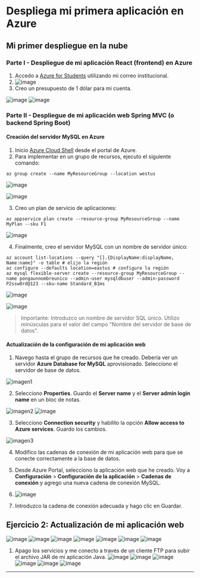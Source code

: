 
# Despliega mi primera aplicación en Azure

## Mi primer despliegue en la nube

### Parte I - Despliegue de mi aplicación React (frontend) en Azure

1. Accedo a [Azure for Students](https://azure.microsoft.com/es-es/free/students/) utilizando mi correo institucional.
2. ![image](https://github.com/juaneortiz1/Lab06CVDS-Calculator/assets/97971732/0b3ac1dc-c0cc-4aec-bc96-76bd75a1e4c4)
3. Creo un presupuesto de 1 dólar para mi cuenta.

![image](https://github.com/juaneortiz1/Lab06CVDS-Calculator/assets/97971732/0b3ac1dc-c0cc-4aec-bc96-76bd75a1e4c4)
![image](https://github.com/juaneortiz1/Lab06CVDS-Calculator/assets/97971732/0b3ac1dc-c0cc-4aec-bc96-76bd75a1e4c4)

### Parte II - Despliegue de mi aplicación web Spring MVC (o backend Spring Boot)

#### Creación del servidor MySQL en Azure

1. Inicio [Azure Cloud Shell](https://docs.microsoft.com/en-in/azure/cloud-shell/overview) desde el portal de Azure.
2. Para implementar en un grupo de recursos, ejecuto el siguiente comando:

```shell
az group create --name MyResourceGroup --location westus
```
![image](https://github.com/juaneortiz1/Lab06CVDS-Calculator/assets/97971732/5d69fb6d-3f2c-4a6a-98f6-d681991a916d)

![image](https://github.com/juaneortiz1/Lab06CVDS-Calculator/assets/97971732/58a5e26e-1fee-4515-bced-d0630e7ae244)


3. Creo un plan de servicio de aplicaciones:

```shell
az appservice plan create --resource-group MyResourceGroup --name MyPlan --sku F1
```
![image](https://github.com/juaneortiz1/Lab06CVDS-Calculator/assets/97971732/f6d7fa3f-36ad-47d7-85cc-e32907e15590)

4. Finalmente, creo el servidor MySQL con un nombre de servidor único:

```shell
az account list-locations --query "[].{DisplayName:displayName, Name:name}" -o table # elijo la región
az configure --defaults location=eastus # configuro la región
az mysql flexible-server create --resource-group MyResourceGroup --name pongaunnombreunico --admin-user mysqldbuser --admin-password P2ssw0rd@123 --sku-name Standard_B1ms
```
![image](https://github.com/juaneortiz1/Lab06CVDS-Calculator/assets/97971732/b5322cb4-9591-449b-85a5-a82ba16bb089)

![image](https://github.com/juaneortiz1/Lab06CVDS-Calculator/assets/97971732/c16f36af-0981-4f1f-8855-3eee3e5400f7)

> Importante: Introduzco un nombre de servidor SQL único. Utilizo minúsculas para el valor del campo "Nombre del servidor de base de datos".

#### Actualización de la configuración de mi aplicación web

1. Navego hasta el grupo de recursos que he creado. Debería ver un servidor **Azure Database for MySQL** aprovisionado. Selecciono el servidor de base de datos.

![imagen1](assets/img1.png)


2. Selecciono **Properties**. Guardo el **Server name** y el **Server admin login name** en un bloc de notas.

![imagen2](assets/img2.png)
![image](https://github.com/juaneortiz1/Lab06CVDS-Calculator/assets/97971732/1814658f-7ae3-4805-badd-82572e4a9a15)


3. Selecciono **Connection security** y habilito la opción **Allow access to Azure services**. Guardo los cambios.

![imagen3](assets/img3.png)

4. Modifico las cadenas de conexión de mi aplicación web para que se conecte correctamente a la base de datos. 

5. Desde Azure Portal, selecciono la aplicación web que he creado. Voy a **Configuración** > **Configuración de la aplicación** > **Cadenas de conexión** y agrego una nueva cadena de conexión MySQL.
6. ![image](https://github.com/juaneortiz1/Lab06CVDS-Calculator/assets/97971732/c7848847-f016-4d57-958a-d3209db19a8c)


7. Introduzco la cadena de conexión adecuada y hago clic en Guardar.

## Ejercicio 2: Actualización de mi aplicación web

![image](https://github.com/juaneortiz1/Lab06CVDS-Calculator/assets/97971732/7819972b-399e-4a6a-96f7-61f4c6086374)
![image](https://github.com/juaneortiz1/Lab06CVDS-Calculator/assets/97971732/99fdbae0-838e-4328-80f4-d0ad4a284665)
![image](https://github.com/juaneortiz1/Lab06CVDS-Calculator/assets/97971732/9a899616-6551-42df-b414-272d5b7e44b6)
![image](https://github.com/juaneortiz1/Lab06CVDS-Calculator/assets/97971732/2cb58f2e-6b14-47a0-8d6d-3fa2b6f49409)
![image](https://github.com/juaneortiz1/Lab06CVDS-Calculator/assets/97971732/6ffdcaa2-7f08-44e5-85ee-7d8e2411f31b)
![image](https://github.com/juaneortiz1/Lab06CVDS-Calculator/assets/97971732/36cfcfd6-a69c-484f-a3f7-8ed6456da000)
![image](https://github.com/juaneortiz1/Lab06CVDS-Calculator/assets/97971732/8a484f2c-df11-43fb-89f3-1997f5912836)

   
 

1. Apago los servicios y me conecto a través de un cliente FTP para subir el archivo JAR de mi aplicación Java.
![image](https://github.com/juaneortiz1/Lab06CVDS-Calculator/assets/97971732/4038fe5c-c9d5-4fbb-8c03-21c0145c96c2)
![image](https://github.com/juaneortiz1/Lab06CVDS-Calculator/assets/97971732/cb6882e4-1c68-4022-a1ae-007f3339e152)
![image](https://github.com/juaneortiz1/Lab06CVDS-Calculator/assets/97971732/10395183-8d6f-41d7-864a-899a1cd8adfe)
![image](https://github.com/juaneortiz1/Lab06CVDS-Calculator/assets/97971732/c47597f3-1956-4fe3-90ba-002a00af157a)
![image](https://github.com/juaneortiz1/Lab06CVDS-Calculator/assets/97971732/51077309-e217-467d-850e-5b0a68c4aff7)
![image](https://github.com/juaneortiz1/Lab06CVDS-Calculator/assets/97971732/b60c323d-57ac-4a48-8a5d-ae2e363e226a)

---
 




